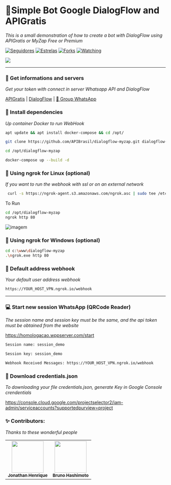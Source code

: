 # 🦜Simple Bot Google DialogFlow and APIGratis
_This is a small demonstration of how to create a bot with DialogFlow using APIGratis or MyZap Free or Premium_

<p align="left">
<a href="https://github.com/jhowbhz/followers"><img title="Seguidores" src="https://img.shields.io/github/followers/jhowbhz?color=green&style=flat-square"></a>
<a href="https://github.com/APIBrasil/dialogflow-myzap/stargazers/"><img title="Estrelas" src="https://img.shields.io/github/stars/APIBrasil/dialogflow-myzap?color=green&style=flat-square"></a>
<a href="https://github.com/APIBrasil/dialogflow-myzap/network/members"><img title="Forks" src="https://img.shields.io/github/forks/APIBrasil/dialogflow-myzap?color=green&style=flat-square"></a>
<a href="https://github.com/APIBrasil/dialogflow-myzap/watchers"><img title="Watching" src="https://img.shields.io/github/watchers/APIBrasil/dialogflow-myzap?label=Watchers&color=green&style=flat-square"></a>

[<img src="https://img.shields.io/badge/Postman-FF6C37?style=for-the-badge&logo=postman&logoColor=white">](https://documenter.getpostman.com/view/11074732/UzBpJkM9/)

<hr />

### 💸 Get informations and servers
_Get your token with connect in server Whatsapp API and DialogFlow_

[APIGratis](https://apigratis.com.br) | [DialogFlow](https://dialogflow.cloud.google.com) | [💬 Group WhatsApp](https://chat.whatsapp.com/EkbDMTX9Y1Y30NZlYGZBar)

### 💉 Install dependencies
_Up container Docker to run WebHook_

```bash
apt update && apt install docker-compose && cd /opt/
```

```bash
git clone https://github.com/APIBrasil/dialogflow-myzap.git dialogflow-myzap
```

```bash
cd /opt/dialogflow-myzap
```

```bash
docker-compose up --build -d
```

### 🔌 Using ngrok for Linux (optional) 
_If you want to run the webhook with ssl or on an external network_

```bash
 curl -s https://ngrok-agent.s3.amazonaws.com/ngrok.asc | sudo tee /etc/apt/trusted.gpg.d/ngrok.asc >/dev/null && echo "deb https://ngrok-agent.s3.amazonaws.com buster main" | sudo tee /etc/apt/sources.list.d/ngrok.list && sudo apt update && sudo apt install ngrok
```

To Run
```bash
cd /opt/dialogflow-myzap
ngrok http 80
```

![imagem](https://i.imgur.com/0Mwl1tv.png)

### 🔌 Using ngrok for Windows (optional) 

```bash
cd c:\www\dialogflow-myzap
.\ngrok.exe http 80
```

### 🎉 Default address webhook 
_Your default user address webhook_

```bash
https://YOUR_HOST_VPN.ngrok.io/webhook
```
<hr />

### 💻 Start new session WhatsApp (QRCode Reader)
_The session name and session key must be the same, and the api token must be obtained from the website_

https://homologacao.wppserver.com/start


```bash
Session name: session_demo
```

```bash
Session key: session_demo
```

```bash
Webhook Received Messages: https://YOUR_HOST_VPN.ngrok.io/webhook
```

### 🔑 Download credentials.json
_To downloading your file credentials.json, generate Key in Google Console crendentials_

https://console.cloud.google.com/projectselector2/iam-admin/serviceaccounts?supportedpurview=project

### ✨ Contributors: 
_Thanks to these wonderful people_

<table>
  <tr>
    <td align="center"><a href="https://github.com/jhowbhz"><img src="https://avatars.githubusercontent.com/u/31408451?v=4?s=100" width="100px;" alt=""/><br /><sub><b>Jonathan Henrique</b></sub></a><br />
    </td>
    <td align="center"><a href="https://github.com/bruno-hashimoto"><img src="https://avatars.githubusercontent.com/u/15908424?v=4?s=100" width="100px;" alt=""/><br /><sub><b>Bruno Hashimoto</b></sub></a><br />
    </td>
  </tr>
</table>
